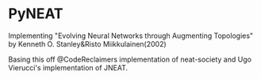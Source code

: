 # PyNEAT
Implementing "Evolving Neural Networks through Augmenting Topologies" by Kenneth O. Stanley&amp;Risto Miikkulainen(2002)

Basing this off @CodeReclaimers implementation of neat-society and Ugo Vierucci's implementation of JNEAT.